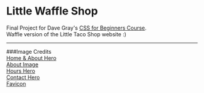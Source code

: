 # Little Waffle Shop  

Final Project for Dave Gray's [CSS for Beginners Course](https://www.youtube.com/watch?v=n4R2E7O-Ngo).  
Waffle version of the Little Taco Shop website :)  

---

###Image Credits  
[Home & About Hero](https://unsplash.com/@marywestasc)  
[About Image](https://unsplash.com/@davidholifield)  
[Hours Hero](https://unsplash.com/@mybbor)  
[Contact Hero](https://unsplash.com/@andrew_winky)  
[Favicon](https://www.flaticon.com/free-icon/waffle_5787034?term=waffles&page=1&position=24&origin=search&related_id=5787034)
